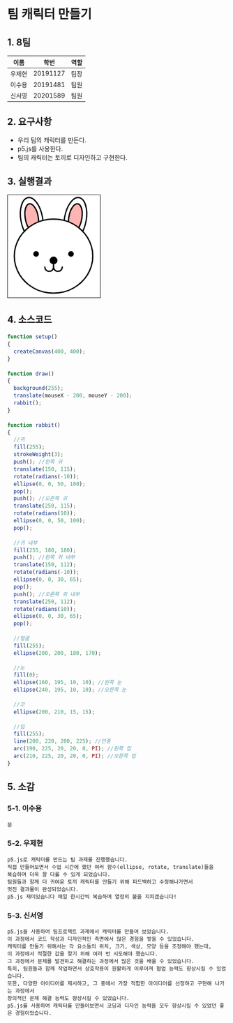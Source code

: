 # 팀 캐릭터 만들기

## 1. 8팀
|이름|학번|역할|
|------|---|---|
|우제현|20191127|팀장|
|이수용|20191481|팀원|
|신서영|20201589|팀원|

## 2. 요구사항
  - 우리 팀의 캐릭터를 만든다.
  - p5.js를 사용한다.
  - 팀의 캐릭터는 토끼로 디자인하고 구현한다.

## 3. 실행결과

![1](/img/1.png)

## 4. 소스코드

```p5.js
function setup()
{
  createCanvas(400, 400);
}

function draw()
{
  background(255);
  translate(mouseX - 200, mouseY - 200);
  rabbit();
}

function rabbit()
{
  //귀
  fill(255);
  strokeWeight(3);
  push(); //왼쪽 귀
  translate(150, 115);
  rotate(radians(-10));
  ellipse(0, 0, 50, 100);
  pop();
  push(); //오른쪽 귀
  translate(250, 115);
  rotate(radians(10));
  ellipse(0, 0, 50, 100);
  pop();
  
  //귀 내부
  fill(255, 180, 180);
  push(); //왼쪽 귀 내부
  translate(150, 112);
  rotate(radians(-10));
  ellipse(0, 0, 30, 65);
  pop();
  push(); //오른쪽 귀 내부
  translate(250, 112);
  rotate(radians(10));
  ellipse(0, 0, 30, 65);
  pop();
  
  //얼굴
  fill(255);
  ellipse(200, 200, 180, 170);
  
  //눈
  fill(0);
  ellipse(160, 195, 10, 10); //왼쪽 눈
  ellipse(240, 195, 10, 10); //오른쪽 눈

  //코
  ellipse(200, 210, 15, 15);
  
  //입
  fill(255);
  line(200, 220, 200, 225); //인중
  arc(190, 225, 20, 20, 0, PI); //왼쪽 입
  arc(210, 225, 20, 20, 0, PI); //오른쪽 입
}
```

## 5. 소감

### 5-1. 이수용

```
문
```

### 5-2. 우제현

```
p5.js로 캐릭터를 만드는 팀 과제를 진행했습니다.
직접 만들어보면서 수업 시간에 했던 여러 함수(ellipse, rotate, translate)들을
복습하며 더욱 잘 다룰 수 있게 되었습니다.
팀원들과 함께 더 귀여운 토끼 캐릭터를 만들기 위해 피드백하고 수정해나가면서
멋진 결과물이 완성되었습니다.
p5.js 재미있습니다 매일 한시간씩 복습하며 열정의 불을 지피겠습니다!
```

### 5-3. 신서영

```
p5.js을 사용하여 팀프로젝트 과제에서 캐릭터를 만들어 보았습니다.
이 과정에서 코드 작성과 디자인적인 측면에서 많은 경험을 쌓을 수 있었습니다.
캐릭터를 만들기 위해서는 각 요소들의 위치, 크기, 색상, 모양 등을 조정해야 했는데,
이 과정에서 적절한 값을 찾기 위해 여러 번 시도해야 했습니다.
그 과정에서 문제를 발견하고 해결하는 과정에서 많은 것을 배울 수 있었습니다.
특히, 팀원들과 함께 작업하면서 상호작용이 원활하게 이루어져 협업 능력도 향상시킬 수 있었습니다.
또한, 다양한 아이디어를 제시하고, 그 중에서 가장 적합한 아이디어를 선정하고 구현해 나가는 과정에서
창의적인 문제 해결 능력도 향상시킬 수 있었습니다.
p5.js를 사용하여 캐릭터를 만들어보면서 코딩과 디자인 능력을 모두 향상시킬 수 있었던 좋은 경험이었습니다.
```
